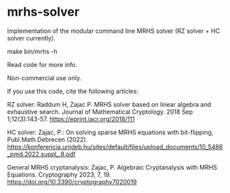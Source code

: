 # mrhs-solver

Implementation of the modular command line MRHS solver (RZ solver + HC solver currently). 

make
bin/mrhs -h

Read code for more info.

Non-commercial use only.

If you use this code, cite the following articles:

RZ solver: 
Raddum H, Zajac P. MRHS solver based on linear algebra and exhaustive search. Journal of Mathematical Cryptology. 2018 Sep 1;12(3):143-57.
https://eprint.iacr.org/2018/111

HC solver:
Zajac, P.: On solving sparse MRHS equations with bit-flipping, Publ.Math.Debrecen (2022).
https://konferencia.unideb.hu/sites/default/files/upload_documents/10_5486_pmd.2022.suppl_.8.pdf

General MRHS cryptanalysis:
Zajac, P. Algebraic Cryptanalysis with MRHS Equations. Cryptography 2023, 7, 19. https://doi.org/10.3390/cryptography7020019
